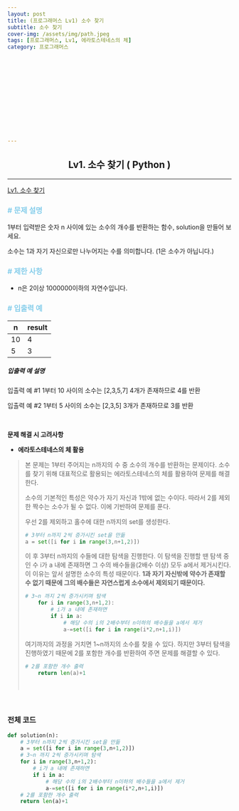 ```yaml
---
layout: post
title: (프로그래머스 Lv1) 소수 찾기
subtitle: 소수 찾기
cover-img: /assets/img/path.jpeg
tags: [프로그래머스, Lv1, 에라토스테네스의 체]
category: 프로그래머스














---
```


<center>
  <h2>
    Lv1. 소수 찾기 ( Python )
  </h2>
</center>

------

[Lv1. 소수 찾기](https://programmers.co.kr/learn/courses/30/lessons/12921)

### <span style="color:skyblue"># 문제 설명</span>

1부터 입력받은 숫자 n 사이에 있는 소수의 개수를 반환하는 함수, solution을 만들어 보세요.

소수는 1과 자기 자신으로만 나누어지는 수를 의미합니다.
(1은 소수가 아닙니다.)

### <span style="color:skyblue"># 제한 사항</span>

- n은 2이상 1000000이하의 자연수입니다.

### <span style="color:skyblue"># 입출력 예</span>

| n    | result |
| ---- | ------ |
| 10   | 4      |
| 5    | 3      |

##### 입출력 예 설명

입출력 예 #1
1부터 10 사이의 소수는 [2,3,5,7] 4개가 존재하므로 4를 반환

입출력 예 #2
1부터 5 사이의 소수는 [2,3,5] 3개가 존재하므로 3를 반환

<br>

 **문제 해결 시 고려사항**

- **에라토스테네스의 체 활용**

>  본 문제는 1부터 주어지는 n까지의 수 중 소수의 개수를 반환하는 문제이다. 소수를 찾기 위해 대표적으로 활용되는 에라토스테네스의 체를 활용하여 문제를 해결한다.
>
>  소수의 기본적인 특성은 약수가 자기 자신과 1밖에 없는 수이다. 따라서 2를 제외한 짝수는 소수가 될 수 없다. 이에 기반하여 문제를 푼다.
>
>  우선 2를 제외하고 홀수에 대한 n까지의 set를 생성한다.
>
>  ```python
>  # 3부터 n까지 2씩 증가시킨 set을 만듦
>  a = set([i for i in range(3,n+1,2)])
>  ```
>
>  이 후 3부터 n까지의 수들에 대한 탐색을 진행한다. 이 탐색을 진행할 땐 탐색 중인 수 i가 a 내에 존재하면 그 수의 배수들을(2배수 이상) 모두 a에서 제거시킨다. 이 이유는 앞서 설명한 소수의 특성 때문이다. **1과 자기 자신밖에 약수가 존재할 수 없기 때문에 그의 배수들은 자연스럽게 소수에서 제외되기 때문이다.** 
>
>  ```python
>  # 3~n 까지 2씩 증가시키며 탐색
>      for i in range(3,n+1,2):
>          # i가 a 내에 존재하면
>          if i in a:
>              # 해당 수의 i의 2배수부터 n이하의 배수들을 a에서 제거
>              a-=set([i for i in range(i*2,n+1,i)])
>  ```
>
>  여기까지의 과정을 거치면 1~n까지의 소수를 찾을 수 있다. 하지만 3부터 탐색을 진행하였기 때문에 2를 포함한 개수를 반환하여 주면 문제를 해결할 수 있다.
>
>  ```python
>  # 2를 포함한 개수 출력
>      return len(a)+1
>  ```
>
>  
>
>  <br>

<br>

### 전체 코드

```python
def solution(n):
    # 3부터 n까지 2씩 증가시킨 set을 만듦
    a = set([i for i in range(3,n+1,2)])
    # 3~n 까지 2씩 증가시키며 탐색
    for i in range(3,n+1,2):
        # i가 a 내에 존재하면
        if i in a:
            # 해당 수의 i의 2배수부터 n이하의 배수들을 a에서 제거
            a-=set([i for i in range(i*2,n+1,i)])
    # 2를 포함한 개수 출력
    return len(a)+1
```

